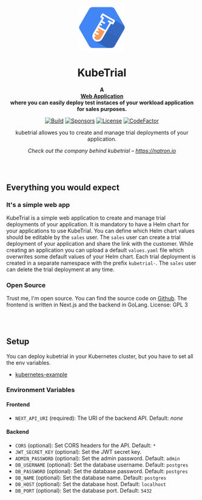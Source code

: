 <p align="center">
    <a href="https://natron.io/">
        <img height="120px" src="assets/kubetrial_logo_color.png" />
    </a>
    <h1 align="center">
        KubeTrial
    </h1>
</p>

<p align="center">
  <strong>
    A <br />
    <a href="https://github.com/natrongmbh/kubetrial">Web Application</a>
    <br />
    where you can easily deploy test instaces of your workload application for sales purposes.
  </strong>
</p>

<p align="center">
  <a href="https://github.com/natrongmbh/kubetrial/issues"><img
    src="https://img.shields.io/github/issues/natrongmbh/kubetrial"
    alt="Build"
  /></a>
  <a href="https://github.com/sponsors/janlauber"><img
    src="https://img.shields.io/github/sponsors/janlauber"
    alt="Sponsors"
  /></a>
  <a href="https://github.com/natrongmbh/kubetrial"><img
    src="https://img.shields.io/github/license/natrongmbh/kubetrial"
    alt="License"
  /></a>
  <a href="https://www.codefactor.io/repository/github/natrongmbh/kubetrial"><img
    src="https://www.codefactor.io/repository/github/natrongmbh/kubetrial/badge"
    alt="CodeFactor"
  /></a>
</p>

<p align="center">
  kubetrial allowes you to create and manage trial deployments of your application.
</p>

<p align="center">
  <em>
    Check out the company behind kubetrial –
    <a
      href="https://natron.io/"
    >https://natron.io</a>
  </em>
</p>

<h2></h2>
<p>&nbsp;</p>

## Everything you would expect

### It's a simple web app

KubeTrial is a simple web application to create and manage trial deployments of your application.
It is mandatory to have a Helm chart for your applications to use KubeTrial.
You can define which Helm chart values should be editable by the `sales` user.
The `sales` user can create a trial deployment of your application and share the link with the customer.
While creating an application you can upload a default `values.yaml` file which overwrites some default values of your Helm chart.
Each trial deployment is created in a separate namespace with the prefix `kubetrial-`.
The `sales` user can delete the trial deployment at any time.

### Open Source

Trust me, I'm open source.
You can find the source code on [Github](https://github.com/natrongmbh/kubetrial).
The frontend is written in Next.js and the backend in GoLang.
License: GPL 3

<h2></h2>
<p>&nbsp;</p>

## Setup

You can deploy kubetrial in your Kubernetes cluster, but you have to set all the env variables.

- [kubernetes-example](/kubernetes/)


### Environment Variables

#### Frontend

- `NEXT_API_URI` (required): The URI of the backend API.
  Default: *none*


#### Backend

- `CORS` (optional): Set CORS headers for the API.
  Default: `*`
- `JWT_SECRET_KEY` (optional): Set the JWT secret key.
- `ADMIN_PASSWORD` (optional): Set the admin password.
  Default: `admin`
- `DB_USERNAME` (optional): Set the database username.
  Default: `postgres`
- `DB_PASSWORD` (optional): Set the database password.
  Default: `postgres`
- `DB_NAME` (optional): Set the database name.
  Default: `postgres`
- `DB_HOST` (optional): Set the database host.
  Default: `localhost`
- `DB_PORT` (optional): Set the database port.
  Default: `5432`
